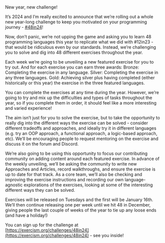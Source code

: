 New year, new challenge!

It’s 2024 and I’m really excited to announce that we’re rolling out a whole new year-long challenge to keep you motivated on your programming journey - [#48in24](https://exercism.org/challenges/48in24)!

Now, don’t panic, we’re not upping the game and asking you to learn 48 programming languages this year to replicate what we did with #12in23 - that would be ridiculous even by our standards. Instead, we’re challenging you to solve and dig into 48 different exercises throughout the year.

Each week we’re going to be unveiling a new featured exercise for you to try out. And for each exercise you can earn three awards:
Bronze: Completing the exercise in any language.
Silver: Completing the exercise in any three languages.
Gold: Achieving silver plus having completed (either historically or this year) the exercise in the three featured languages. 

You can complete the exercises at any time during the year. However, we’re going to try and mix up the difficulties and types of tasks throughout the year, so if you complete them in order, it should feel like a more interesting and varied experience!

The aim isn’t just for you to solve the exercise, but to take the opportunity to really dig into the different ways the exercise can be solved - consider different tradeoffs and approaches, and ideally try it in different languages (e.g. try an OOP approach, a functional approach, a logic-based approach, etc). We’ll be encouraging people to request mentoring on the exercise and discuss it on the forum and Discord.

We’re also going to be using this opportunity to focus our contributing community on adding content around each featured exercise. In advance of the weekly unveiling, we’ll be asking the community to write new Approaches and Articles, record walkthroughs, and ensure the exercise is up to date for that track. As a core team, we’ll also be checking and improving the exercise instructions and recording our own language-agnostic explorations of the exercises, looking at some of the interesting different ways they can be solved.

Exercises will be released on Tuesdays and the first will be January 16th. We’ll then continue releasing one per week until we hit 48 in December, giving people the last couple of weeks of the year to tie up any loose ends (and have a holiday!) 

You can sign up for the challenge at [https://exercism.org/challenges/48in24](https://exercism.org/challenges/48in24) - see you inside!
